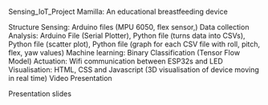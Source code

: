 Sensing_IoT_Project
Mamilla: An educational breastfeeding device

Structure
Sensing: Arduino files (MPU 6050, flex sensor,)
Data collection Analysis: Arduino File (Serial Plotter), Python file (turns data into CSVs), Python file (scatter plot), Python file (graph for each CSV file with roll, pitch, flex, yaw values)
Machine learning: Binary Classification (Tensor Flow Model)
Actuation: Wifi communication between ESP32s and LED 
Visualisation: HTML, CSS and Javascript (3D visualisation of device moving in real time)
Video Presentation


Presentation slides
